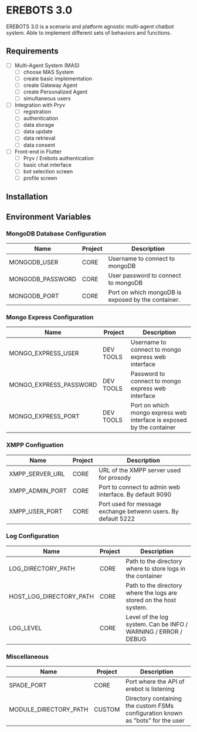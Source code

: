 # EREBOTS 3.0

EREBOTS 3.0 is a scenario and platform agnostic multi-agent chatbot system. Able to implement different sets of behaviors and functions.

## Requirements

- [ ] Multi-Agent System (MAS)
  - [ ] choose MAS System
  - [ ] create basic implementation
  - [ ] create Gateway Agent
  - [ ] create Personalized Agent
  - [ ] simultaneous users

- [ ] Integration with Pryv
  - [ ] registration
  - [ ] authentication
  - [ ] data storage
  - [ ] data update
  - [ ] data retrieval
  - [ ] data consent

- [ ] Front-end in Flutter
  - [ ] Pryv / Erebots authentication
  - [ ] basic chat interface
  - [ ] bot selection screen
  - [ ] profile screen

## Installation

## Environment Variables

### MongoDB Database Configuration

| Name                        | Project               | Description                                                             |
|-----------------------------|-----------------------|-------------------------------------------------------------------------|
| MONGODB_USER                | CORE                  | Username to connect to mongoDB                                          |
| MONGODB_PASSWORD            | CORE                  | User password to connect to mongoDB                                     |
| MONGODB_PORT                | CORE                  | Port on which mongoDB is exposed by the container.                      |

### Mongo Express Configuration

| Name                        | Project               | Description                                                             |
|-----------------------------|-----------------------|-------------------------------------------------------------------------|
| MONGO_EXPRESS_USER          | DEV TOOLS             | Username to connect to mongo express web interface                      |
| MONGO_EXPRESS_PASSWORD      | DEV TOOLS             | Password to connect to mongo express web interface                      |
| MONGO_EXPRESS_PORT          | DEV TOOLS             | Port on which mongo express web interface is exposed by the container   |

### XMPP Configuation

| Name                        | Project               | Description                                                             |
|-----------------------------|-----------------------|-------------------------------------------------------------------------|
| XMPP_SERVER_URL             | CORE                  | URL of the XMPP server used for prosody                                 |
| XMPP_ADMIN_PORT             | CORE                  | Port to connect to admin web interface. By default 9090                 |
| XMPP_USER_PORT              | CORE                  | Port used for message exchange betwenn users. By default 5222           |

### Log Configuration

| Name                        | Project               | Description                                                             |
|-----------------------------|-----------------------|-------------------------------------------------------------------------|
| LOG_DIRECTORY_PATH          | CORE                  | Path to the directory where to store logs in the container              |
| HOST_LOG_DIRECTORY_PATH     | CORE                  | Path to the directory where the logs are stored on the host system.     |
| LOG_LEVEL                   | CORE                  | Level of the log system. Can be INFO / WARNING / ERROR / DEBUG          |

### Miscellaneous

| Name                        | Project               | Description                                                             |
|-----------------------------|-----------------------|-------------------------------------------------------------------------|
| SPADE_PORT                  | CORE                  | Port where the API of erebot is listening                               |
| MODULE_DIRECTORY_PATH       | CUSTOM                | Directory containing the custom FSMs configuration known as "bots" for the user|
